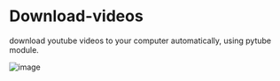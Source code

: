 # Download-videos
download youtube videos to your computer automatically, using pytube module.

![image](https://github.com/binny3213/Download-videos/assets/90454079/ad7fa26e-9d67-42d2-a7fe-4e6dc005928e)
